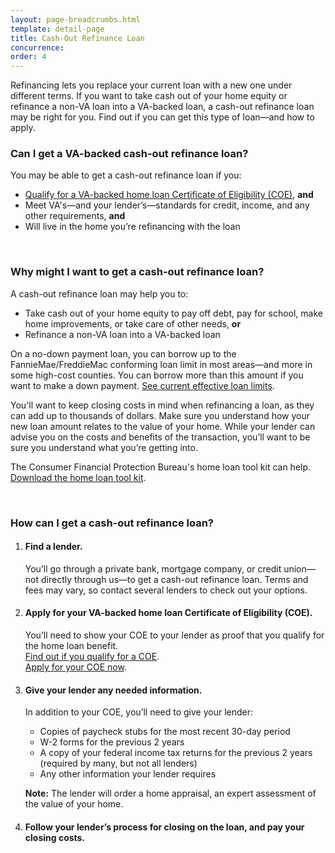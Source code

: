 ```yaml
---
layout: page-breadcrumbs.html
template: detail-page
title: Cash-Out Refinance Loan
concurrence: 
order: 4
---
```


<div class="va-introtext">

Refinancing lets you replace your current loan with a new one under different terms. If you want to take cash out of your home equity or refinance a non-VA loan into a VA-backed loan, a cash-out refinance loan may be right for you. Find out if you can get this type of loan—and how to apply.

</div>

<div class="feature">

### Can I get a VA-backed cash-out refinance loan?

You may be able to get a cash-out refinance loan if you:

-	[Qualify for a VA-backed home loan Certificate of Eligibility (COE)](/housing-assistance/home-loans/eligibility), **and**
-	Meet VA's—and your lender’s—standards for credit, income, and any other requirements, **and**
-	Will live in the home you’re refinancing with the loan

</div>

<br>

### Why might I want to get a cash-out refinance loan?

A cash-out refinance loan may help you to:

-	Take cash out of your home equity to pay off debt, pay for school, make home improvements, or take care of other needs, **or**
-	Refinance a non-VA loan into a VA-backed loan

On a no-down payment loan, you can borrow up to the FannieMae/FreddieMac conforming loan limit in most areas—and more in some high-cost counties. You can borrow more than this amount if you want to make a down payment. [See current effective loan limits](http://www.benefits.va.gov/HOMELOANS/purchaseco_loan_limits.asp).

You'll want to keep closing costs in mind when refinancing a loan, as they can add up to thousands of dollars. Make sure you understand how your new loan amount relates to the value of your home. While your lender can advise you on the costs and benefits of the transaction, you’ll want to be sure you understand what you’re getting into. 

The Consumer Financial Protection Bureau's home loan tool kit can help. [Download the home loan tool kit](http://files.consumerfinance.gov/f/201503_cfpb_your-home-loan-toolkit-web.pdf). 

<br>

### How can I get a cash-out refinance loan?

<ol class="process">
<li class="process-step list-one">

#### Find a lender.

You’ll go through a private bank, mortgage company, or credit union—not directly through us—to get a cash-out refinance loan. Terms and fees may vary, so contact several lenders to check out your options.

</li>

<li class="process-step list-two">

#### Apply for your VA-backed home loan Certificate of Eligibility (COE).

You’ll need to show your COE to your lender as proof that you qualify for the home loan benefit. <br />
[Find out if you qualify for a COE](/housing-assistance/home-loans/eligibility). <br />
[Apply for your COE now](/housing-assistance/home-loans/apply-for-certificate-of-eligibility).

</li>

<li class="process-step list-three">

#### Give your lender any needed information.

In addition to your COE, you’ll need to give your lender:
-	Copies of paycheck stubs for the most recent 30-day period
-	W-2 forms for the previous 2 years
-	A copy of your federal income tax returns for the previous 2 years (required by many, but not all lenders)
-	Any other information your lender requires

**Note:** The lender will order a home appraisal, an expert assessment of the value of your home.

</li>

<li class="process-step list-four">

#### Follow your lender’s process for closing on the loan, and pay your closing costs.

</li>
</ol>


